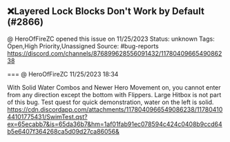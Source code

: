 ## ❌Layered Lock Blocks Don't Work by Default (#2866)
@ HeroOfFireZC opened this issue on 11/25/2023
Status: unknown
Tags: Open,High Priority,Unassigned
Source: #bug-reports https://discord.com/channels/876899628556091432/1178040966549086238


=== @ HeroOfFireZC 11/25/2023 18:34

With Solid Water Combos and Newer Hero Movement on, you cannot enter from any direction except the bottom with Flippers. Large Hitbox is not part of this bug.
Test quest for quick demonstration, water on the left is solid.
https://cdn.discordapp.com/attachments/1178040966549086238/1178041044101775431/SwimTest.qst?ex=65ecabb7&is=65da36b7&hm=1af01fab91ec078594c424c0408b9ccd64b5e6407f364268ca5d09d27ca86056&
